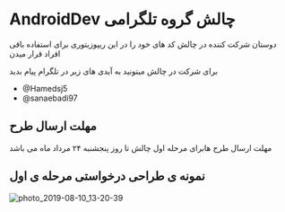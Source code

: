 # AndroidDev چالش گروه تلگرامی 
دوستان شرکت کننده در چالش کد های خود را در این ریپوزیتوری برای استفاده باقی افراد قرار میدن

برای شرکت در چالش میتونید به آیدی های زیر در تلگرام پیام بدید 
* @Hamedsj5
* @sanaebadi97


## مهلت ارسال طرح
 مهلت ارسال طرح هابرای مرحله اول چالش تا روز پنجشنبه ۲۴ مرداد ماه می باشد
 
 

##   نمونه ی طراحی درخواستی مرحله ی اول  

![photo_2019-08-10_13-20-39](https://user-images.githubusercontent.com/26750131/62824922-bf7f4b80-bb71-11e9-96fe-d76ff2730245.jpg)




 
